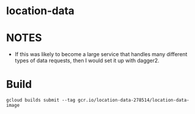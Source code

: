 # location-data

# NOTES
- If this was likely to become a large service that handles many different types of data
requests, then I would set it up with dagger2.


# Build
`gcloud builds submit --tag gcr.io/location-data-278514/location-data-image`
